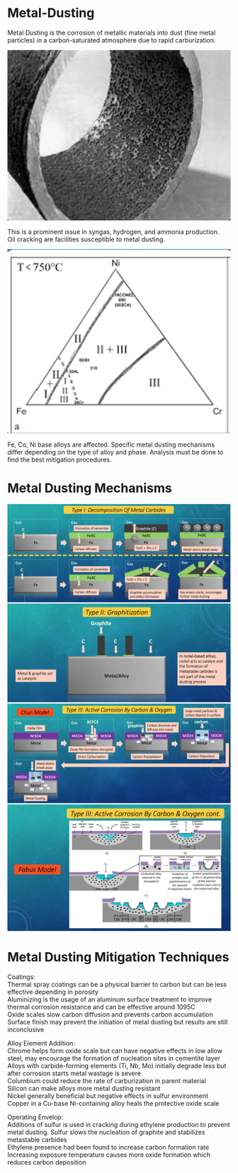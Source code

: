 # Metal-Dusting
Metal Dusting is the corrosion of metallic materials into dust (fine metal particles) in a carbon-saturated atmosphere due to rapid carburization. 

![Metal_Dusting](/Diagrams/Metal_Dusting.png)

This is a prominent issue in syngas, hydrogen, and ammonia production.  
Oil cracking are facilities susceptible to metal dusting.

![Composition_Of_Metals](/Diagrams/Composition_Of_Metals.png)

Fe, Co, Ni base alloys are affected. 
Specific metal dusting mechanisms differ depending on the type of alloy and phase.
Analysis must be done to find the best mitigation procedures. 

# Metal Dusting Mechanisms
![Decomposition_Metal_Carbides](/Diagrams/Decomposition_Metal_Carbides.png)
![Graphitization](/Diagrams/Graphitization.png)
![Chun_Model](/Diagrams/Chun_Model.png)
![Fabus_Model](/Diagrams/Fabus_Model.png)

# Metal Dusting Mitigation Techniques

Coatings:  
Thermal spray coatings can be a physical barrier to carbon but can be less effective depending in porosity  
Aluminizing is the usage of an aluminum surface treatment to improve thermal corrosion resistance and can be effective around 1095C  
Oxide scales slow carbon diffusion and prevents carbon accumulation  
Surface finish may prevent the initiation of metal dusting but results are still inconclusive 

Alloy Element Addition:  
Chrome helps form oxide scale but can have negative effects in low allow steel, may encourage the formation of nucleation sites in cementite layer  
Alloys with carbide-forming elements (Ti, Nb, Mo) initially degrade less but after corrosion starts metal wastage is severe  
Columbium could reduce the rate of carburization in parent material  
Silicon can make alloys more metal dusting resistant  
Nickel generally beneficial but negative effects in sulfur environment  
Copper in a Cu-base Ni-containing alloy heals the protective oxide scale


Operating Envelop:  
Additions of sulfur is used in cracking during ethylene production to prevent metal dusting. Sulfur slows the nucleation of graphite and stabilizes metastable carbides  
Ethylene presence had been found to increase carbon formation rate  
Increasing exposure temperature causes more oxide formation which reduces carbon deposition
